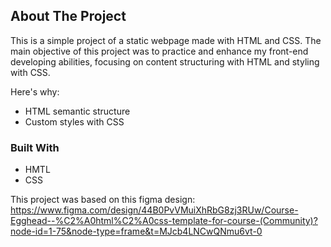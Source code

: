 ## About The Project

This is a simple project of a static webpage made with HTML and CSS. The main objective of this project was to practice and enhance my front-end developing abilities, focusing on content structuring with HTML and styling with CSS.

Here's why:
* HTML semantic structure 
* Custom styles with CSS

### Built With

* HMTL
* CSS

This project was based on this figma design: https://www.figma.com/design/44B0PvVMuiXhRbG8zj3RUw/Course-Egghead--%C2%A0html%C2%A0css-template-for-course-(Community)?node-id=1-75&node-type=frame&t=MJcb4LNCwQNmu6vt-0
